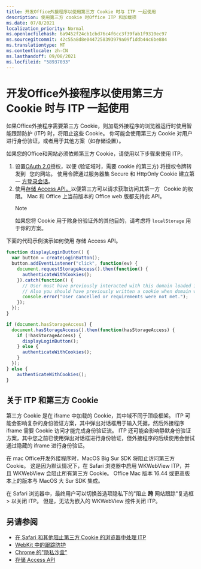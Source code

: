 ```yaml
---
title: 开发Office外接程序以使用第三方 Cookie 时与 ITP 一起使用
description: 使用第三方 cookie 时Office ITP 和加载项
ms.date: 07/8/2021
localization_priority: Normal
ms.openlocfilehash: 6a9452f24cb1cbd76c4f6cc3f39fab1f9310ec97
ms.sourcegitcommit: 42c55a8d8e0447258393979a09f1ddb44c6be884
ms.translationtype: MT
ms.contentlocale: zh-CN
ms.lasthandoff: 09/08/2021
ms.locfileid: "58937033"
---
```

# <a name="develop-your-office-add-in-to-work-with-itp-when-using-third-party-cookies"></a>开发Office外接程序以使用第三方 Cookie 时与 ITP 一起使用

如果Office外接程序需要第三方 Cookie，则加载外接程序的浏览器运行时使用智能跟踪防护 (ITP) 时，将阻止这些 Cookie。 你可能会使用第三方 Cookie 对用户进行身份验证，或者用于其他方案（如存储设置）。

如果您的Office和网站必须依赖第三方 Cookie，请使用以下步骤来使用 ITP。

1. 设置[OAuth 2.0](https://tools.ietf.org/html/rfc6749)授权，以便 (验证域时，需要 cookie 的第三方) 将授权令牌转发到   您的网站。 使用令牌通过服务器集 Secure 和 HttpOnly Cookie 建立第一 [方登录会话](https://developer.mozilla.org/docs/Web/HTTP/Cookies#Secure_and_HttpOnly_cookies)。
2. 使用[存储 Access API，](https://webkit.org/blog/8124/introducing-storage-access-api/)以便第三方可以请求获取访问其第一方   Cookie 的权限。 Mac 和 Office 上当前版本的 Office web 版都支持此 API。
    > [!NOTE]
    > 如果您将 Cookie 用于除身份验证外的其他目的，请考虑将 `localStorage` 用于你的方案。

下面的代码示例演示如何使用 存储 Access API。

```javascript
function displayLoginButton() {
  var button = createLoginButton();
  button.addEventListener("click", function(ev) {
    document.requestStorageAccess().then(function() {
      authenticateWithCookies(); 
    }).catch(function() {
      // User must have previously interacted with this domain loaded in a top frame
      // Also you should have previously written a cookie when domain was loaded in the top frame
      console.error("User cancelled or requirements were not met.");
    });
  });
}

if (document.hasStorageAccess) { 
  document.hasStorageAccess().then(function(hasStorageAccess) { 
    if (!hasStorageAccess) { 
      displayLoginButton(); 
    } else { 
      authenticateWithCookies(); 
    } 
  }); 
} else { 
    authenticateWithCookies(); 
} 
```

## <a name="about-itp-and-third-party-cookies"></a>关于 ITP 和第三方 Cookie

第三方 Cookie 是在 iframe 中加载的 Cookie，其中域不同于顶级框架。 ITP 可能会影响复杂的身份验证方案，其中弹出对话框用于输入凭据，然后外接程序 iframe 需要 Cookie 访问才能完成身份验证流。 ITP 还可能会影响静默身份验证方案，其中您之前已使用弹出对话框进行身份验证，但外接程序的后续使用会尝试通过隐藏的 iframe 进行身份验证。

在 mac Office开发外接程序时，MacOS Big Sur SDK 将阻止访问第三方 Cookie。 这是因为默认情况下，在 Safari 浏览器中启用 WKWebView ITP，并且 WKWebView 会阻止所有第三方 Cookie。 Office Mac 版本 16.44 或更高版本上的版本与 MacOS 大 Sur SDK 集成。

在 Safari 浏览器中，最终用户可以切换首选项隐私下的"阻止 **跨** 网站跟踪"复选框  >  以关闭 ITP。 但是，无法为嵌入的 WKWebView 控件关闭 ITP。

## <a name="see-also"></a>另请参阅

- [在 Safari 和其他阻止第三方 Cookie 的浏览器中处理 ITP](/azure/active-directory/develop/reference-third-party-cookies-spas)
- [WebKit 中的跟踪防护](https://webkit.org/tracking-prevention/)
- [Chrome 的"隐私沙盒"](https://blog.chromium.org/2020/01/building-more-private-web-path-towards.html)
- [存储 Access API](https://blogs.windows.com/msedgedev/2020/07/08/introducing-storage-access-api/)